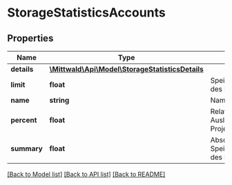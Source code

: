 # StorageStatisticsAccounts

## Properties
Name | Type | Description | Notes
------------ | ------------- | ------------- | -------------
**details** | [**\Mittwald\Api\Model\StorageStatisticsDetails**](StorageStatisticsDetails.md) |  | 
**limit** | **float** | Speicherplatzbeschränkung des Projekts | 
**name** | **string** | Name des Projekts | 
**percent** | **float** | Relative/prozentuale Auslastung (0-100) des Projekt-Speicherplatzes | 
**summary** | **float** | Absolute Speicherplatzverbrauch des Projekts, in KiB | 

[[Back to Model list]](../../README.md#documentation-for-models) [[Back to API list]](../../README.md#documentation-for-api-endpoints) [[Back to README]](../../README.md)

